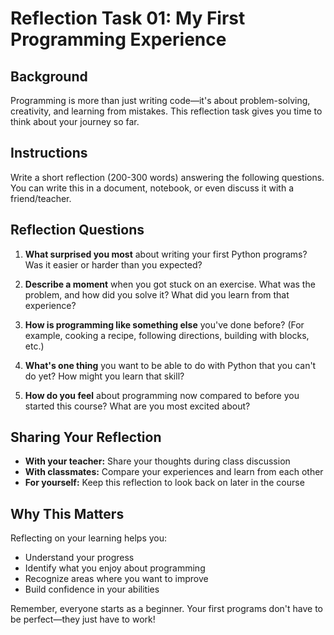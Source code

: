 # Reflection Task 01: My First Programming Experience

## Background
Programming is more than just writing code—it's about problem-solving, creativity, and learning from mistakes. This reflection task gives you time to think about your journey so far.

## Instructions
Write a short reflection (200-300 words) answering the following questions. You can write this in a document, notebook, or even discuss it with a friend/teacher.

## Reflection Questions

1. **What surprised you most** about writing your first Python programs? Was it easier or harder than you expected?

2. **Describe a moment** when you got stuck on an exercise. What was the problem, and how did you solve it? What did you learn from that experience?

3. **How is programming like something else** you've done before? (For example, cooking a recipe, following directions, building with blocks, etc.)

4. **What's one thing** you want to be able to do with Python that you can't do yet? How might you learn that skill?

5. **How do you feel** about programming now compared to before you started this course? What are you most excited about?

## Sharing Your Reflection

- **With your teacher:** Share your thoughts during class discussion
- **With classmates:** Compare your experiences and learn from each other
- **For yourself:** Keep this reflection to look back on later in the course

## Why This Matters

Reflecting on your learning helps you:
- Understand your progress
- Identify what you enjoy about programming
- Recognize areas where you want to improve
- Build confidence in your abilities

Remember, everyone starts as a beginner. Your first programs don't have to be perfect—they just have to work!